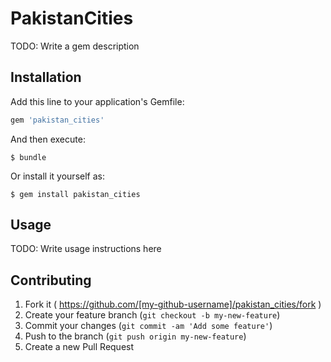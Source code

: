 # PakistanCities

TODO: Write a gem description

## Installation

Add this line to your application's Gemfile:

```ruby
gem 'pakistan_cities'
```

And then execute:

    $ bundle

Or install it yourself as:

    $ gem install pakistan_cities

## Usage

TODO: Write usage instructions here

## Contributing

1. Fork it ( https://github.com/[my-github-username]/pakistan_cities/fork )
2. Create your feature branch (`git checkout -b my-new-feature`)
3. Commit your changes (`git commit -am 'Add some feature'`)
4. Push to the branch (`git push origin my-new-feature`)
5. Create a new Pull Request
